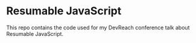 # Resumable JavaScript

This repo contains the code used for my DevReach conference talk about Resumable JavaScript.